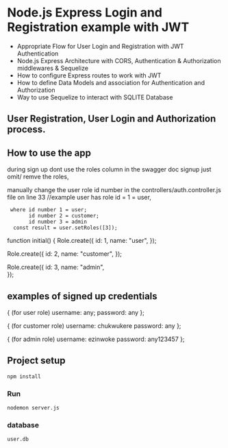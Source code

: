 # Node.js Express Login and Registration example with JWT

- Appropriate Flow for User Login and Registration with JWT Authentication
- Node.js Express Architecture with CORS, Authentication & Authorization middlewares & Sequelize
- How to configure Express routes to work with JWT
- How to define Data Models and association for Authentication and Authorization
- Way to use Sequelize to interact with SQLITE Database

## User Registration, User Login and Authorization process.
## How to use the app
during sign up dont use the roles column in the swagger
doc signup just omit/ remve the roles, 

manually  change the user role id number in the  controllers/auth.controller.js file on line 33
    //example  user has role id =   1 = user, 
    
     where id number 1 = user;
           id number 2 = customer;
           id number 3 = admin
      const result = user.setRoles([3]);


function initial() {
  Role.create({
    id: 1,
    name: "user",
  });

  Role.create({
    id: 2,
    name: "customer",
  });

  Role.create({
    id: 3,
    name: "admin",  
  });


## examples of signed up credentials

{
(for user role)
username: any;
password: any
};

{
(for customer role)
username: chukwukere
password: any
};

{
(for admin role)
username: ezinwoke
password: any123457
};


## Project setup

```
npm install
```

### Run

```
nodemon server.js
```

### database

```
user.db
```
